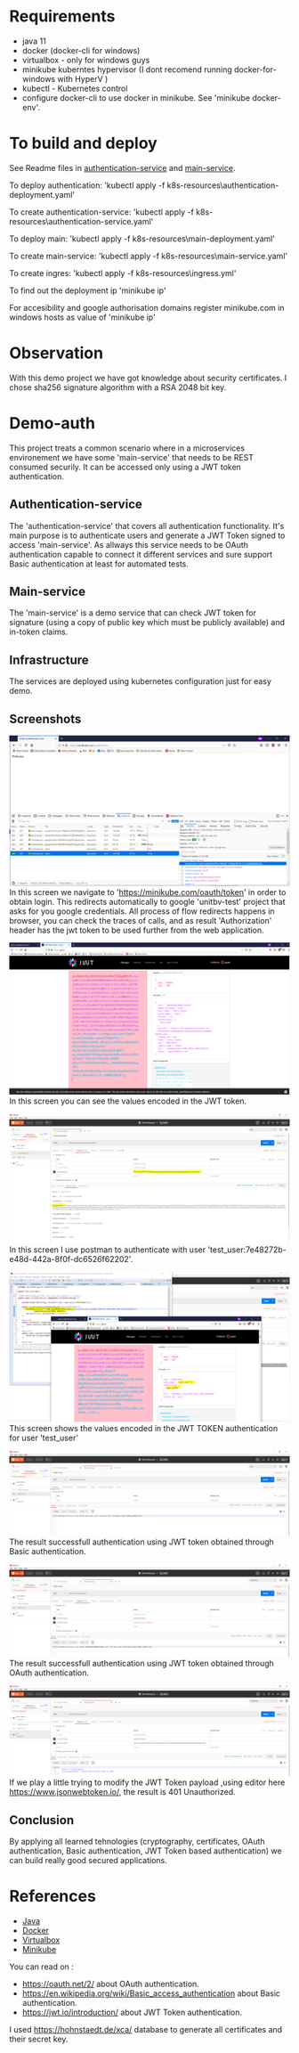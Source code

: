 
# Requirements
 * java 11
 * docker (docker-cli for windows)
 * virtualbox - only for windows guys
 * minikube kuberntes hypervisor (I dont recomend running docker-for-windows with HyperV )
 * kubectl - Kubernetes control
 * configure docker-cli to use docker in minikube. See 'minikube docker-env'.

# To build and deploy

See Readme files in [authentication-service](authentication-service/Readme.md) and [main-service](main-service/Readme.md).

To deploy authentication:
'kubectl apply -f k8s-resources\authentication-deployment.yaml'

To create authentication-service:
'kubectl apply -f k8s-resources\authentication-service.yaml'


To deploy main:
'kubectl apply -f k8s-resources\main-deployment.yaml'

To create main-service:
'kubectl apply -f k8s-resources\main-service.yaml'

To create ingres:
'kubectl apply -f k8s-resources\ingress.yml'

To find out the deployment ip
'minikube ip'

For accesibility and google authorisation domains register minikube.com in windows hosts as  value of 'minikube ip'

# Observation

With this demo project we have got knowledge about security certificates. I chose sha256 signature algorithm with a RSA 2048 bit key.

# Demo-auth

This project treats a common scenario where in a microservices environement we have  some 'main-service' that needs to be REST consumed securily. 
It can be accessed only using a JWT token authentication.

## Authentication-service

The 'authentication-service' that covers all authentication functionality. It's main purpose is to authenticate users and generate a JWT Token signed to access 'main-service'.
As allways this service needs to be OAuth authentication capable to connect it different services and sure support Basic authentication at least for automated tests.


## Main-service

The 'main-service' is a demo service that can check JWT token for signature (using a copy of public key which must be publicly available) and in-token claims.

## Infrastructure

The services are deployed using kubernetes configuration just for easy demo.

## Screenshots

![OAuth-authentication](out/oauth-auth.png)
In this screen we navigate to 'https://minikube.com/oauth/token' in order to obtain login. This redirects automatically to google 'unitbv-test' project that asks for you google credentials. 
All process of flow redirects happens in browser, you can check the traces of calls, and as result 'Authorization' header has the jwt token to be used further from the web application.

![JWT OAuth](out/jwt-oauth.png)
In this screen you can see the values encoded in the JWT token.

![Basic authentication](out/basic-auth.PNG)
In this screen I use postman to authenticate with user 'test_user:7e48272b-e48d-442a-8f0f-dc6526f62202'.

![Basic authentication JWT](out/jwt-basic.PNG)
This screen shows the values encoded in the JWT TOKEN authentication for user  'test_user'

![Consume RESTfull main-service](out/call-main-basic-jwt.PNG)
The result successfull authentication using JWT token obtained through Basic authentication.

![Consume RESTfull main-service](out/call-main-oauth-jwt.PNG)
The result successfull authentication using JWT token obtained through OAuth authentication.

![Failed authentication main-service](out/call-main-hacked-jwt.PNG)
If we play a little trying to modify the JWT Token payload ,using editor here https://www.jsonwebtoken.io/, the result is 401 Unauthorized.

## Conclusion

By applying all learned tehnologies (cryptography, certificates, OAuth authentication, Basic authentication, JWT Token based authentication) we can build really good secured applications.

# References

* [Java](https://www.java.com/en/download/)
* [Docker](https://stefanscherer.github.io/get-started-with-docker-on-windows-using-chocolatey/#dockerclient)
* [Virtualbox](https://chocolatey.org/packages/virtualbox)
* [Minikube](https://kubernetes.io/docs/tasks/tools/install-minikube/)


You can read on :
* https://oauth.net/2/ about OAuth authentication.
* https://en.wikipedia.org/wiki/Basic_access_authentication about Basic authentication.
* https://jwt.io/introduction/ about JWT Token authentication.

I used https://hohnstaedt.de/xca/ database to generate all certificates and their secret key.